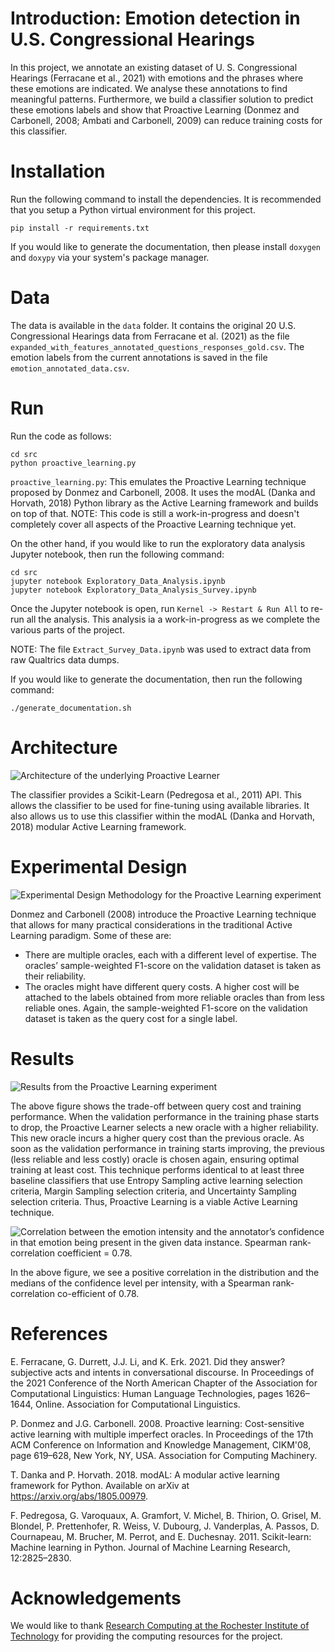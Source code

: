# Introduction: Emotion detection in U.S. Congressional Hearings

In this project, we annotate an existing dataset of U. S. Congressional Hearings (Ferracane et al., 2021) with emotions and the phrases where these emotions are indicated. We analyse these annotations to find meaningful patterns. Furthermore, we build a classifier solution to predict these emotions labels and show that Proactive Learning (Donmez and Carbonell, 2008; Ambati and Carbonell, 2009) can reduce training costs for this classifier.


# Installation

Run the following command to install the dependencies. It is recommended that you setup
a Python virtual environment for this project.

```commandline
pip install -r requirements.txt
```

If you would like to generate the documentation, then please install `doxygen` and `doxypy`
via your system's package manager.


# Data

The data is available in the `data` folder. It contains the original
20 U.S. Congressional Hearings data from Ferracane et al. (2021) as the file
`expanded_with_features_annotated_questions_responses_gold.csv`. The emotion
labels from the current annotations is saved in the file
`emotion_annotated_data.csv`.


# Run

Run the code as follows:

```commandline
cd src
python proactive_learning.py
```

`proactive_learning.py`: This emulates the Proactive Learning technique proposed by
                         Donmez and Carbonell, 2008. It uses the modAL (Danka and Horvath, 2018)
                         Python library as the Active Learning framework and builds on top of that.
                         NOTE: This code is still a work-in-progress and doesn't completely 
                         cover all aspects of the Proactive Learning technique yet.

On the other hand, if you would like to run the exploratory data analysis Jupyter notebook, then
run the following command:

```commandline
cd src
jupyter notebook Exploratory_Data_Analysis.ipynb
jupyter notebook Exploratory_Data_Analysis_Survey.ipynb
```

Once the Jupyter notebook is open, run `Kernel -> Restart & Run All` to re-run all the analysis.
This analysis ia a work-in-progress as we complete the various parts of the project.

NOTE: The file `Extract_Survey_Data.ipynb` was used to extract data from raw Qualtrics data dumps.

If you would like to generate the documentation, then run the following command:

```commandline
./generate_documentation.sh
```


# Architecture

![Architecture of the underlying Proactive Learner](Architecture_Diagram_Proactive_Learner.png 'Proactive Learner Architecture')

The classifier provides a Scikit-Learn (Pedregosa et al., 2011) API. This allows the classifier to be used for fine-tuning using available libraries. It also allows us to use this classifier within the modAL (Danka and Horvath, 2018) modular Active Learning framework.


# Experimental Design

![Experimental Design Methodology for the Proactive Learning experiment](Experiment_Design_Diagram_Proactive_Learner.png 'Experimental Design Methodology for the Proactive Learning experiment')

Donmez and Carbonell (2008) introduce the Proactive Learning technique that allows for many practical considerations in the traditional Active Learning paradigm. Some of these are:

* There are multiple oracles, each with a different level of expertise. The oracles’ sample-weighted F1-score on the validation dataset is taken as their reliability.
* The oracles might have different query costs. A higher cost will be attached to the labels obtained from more reliable oracles than from less reliable ones. Again, the sample-weighted F1-score on the validation dataset is taken as the query cost for a single label.


# Results

![Results from the Proactive Learning experiment](Results.png 'Results')

The above figure shows the trade-off between query cost and training performance. When the validation performance in the training phase starts to drop, the Proactive Learner selects a new oracle with a higher reliability. This new oracle incurs a higher query cost than the previous oracle. As soon as the validation performance in training starts improving, the previous (less reliable and less costly) oracle
is chosen again, ensuring optimal training at least cost. This technique performs identical to at least three baseline classifiers that use Entropy Sampling active learning selection criteria, Margin Sampling selection criteria, and Uncertainty Sampling selection criteria. Thus, Proactive Learning is a viable Active Learning technique.

![Correlation between the emotion intensity and the annotator’s confidence in that emotion being present in the given data instance. Spearman rank-correlation coefficient = 0.78.](Emotion_Intensity_Annotator_Confidence_Correlation.png 'Correlation')

In the above figure, we see a positive correlation in the distribution and the medians of the confidence level per intensity, with a Spearman rank-correlation co-efficient of 0.78.


# References

E. Ferracane, G. Durrett, J.J. Li, and K. Erk. 2021. Did they answer? subjective acts and intents in conversational discourse. In Proceedings of the 2021 Conference of the North American Chapter of the Association for Computational Linguistics: Human Language Technologies, pages 1626–1644, Online. Association for Computational Linguistics.

P. Donmez and J.G. Carbonell. 2008. Proactive learning: Cost-sensitive active learning with multiple imperfect oracles. In Proceedings of the 17th ACM Conference on Information and Knowledge Management, CIKM'08, page 619–628, New York, NY, USA. Association for Computing Machinery.

T. Danka and P. Horvath. 2018. modAL: A modular active learning framework for Python. Available on arXiv at https://arxiv.org/abs/1805.00979.

F. Pedregosa, G. Varoquaux, A. Gramfort, V. Michel, B. Thirion, O. Grisel, M. Blondel, P. Prettenhofer, R. Weiss, V. Dubourg, J. Vanderplas, A. Passos, D. Cournapeau, M. Brucher, M. Perrot, and E. Duchesnay. 2011. Scikit-learn: Machine learning in Python. Journal of Machine Learning Research, 12:2825–2830.


# Acknowledgements

We would like to thank [Research Computing at the Rochester Institute of Technology](https://doi.org/10.34788/0S3G-QD15) for providing the computing resources for the project.
